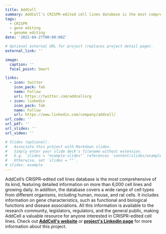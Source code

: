 ```yaml
---
title: AddCell
summary: AddCell’s CRISPR-edited cell lines database is the most comprehensive of its kind, featuring detailed information on more than 6,000 cell lines and growing daily. In addition, the database covers a wide range of cell types from different organisms, including human, mouse, and rat cells. It includes information on gene characteristics, such as functional and biological functions and disease associations. All this information is available to the research community, legislators, regulators, and the general public, making AddCell a valuable resource for anyone interested in CRISPR-edited cell lines.
tags:
  - CRISPR
  - gene editing
  - genome editing
date: '2022-04-27T00:00:00Z'

# Optional external URL for project (replaces project detail page).
external_link: ''

image:
  caption: ''
  focal_point: Smart

links:
  - icon: twitter
    icon_pack: fab
    name: Follow
    url: https://twitter.com/addcellorg
  - icon: linkedin
    icon_pack: fab
    name: Follow
    url: https://www.linkedin.com/company/addcell/
url_code: ''
url_pdf: ''
url_slides: ''
url_video: ''

# Slides (optional).
#   Associate this project with Markdown slides.
#   Simply enter your slide deck's filename without extension.
#   E.g. `slides = "example-slides"` references `content/slides/example-slides.md`.
#   Otherwise, set `slides = ""`.
# slides: example
---
```


AddCell’s CRISPR-edited cell lines database is the most comprehensive of its kind, featuring detailed information on more than 6,000 cell lines and growing daily. In addition, the database covers a wide range of cell types from different organisms, including human, mouse, and rat cells. It includes information on gene characteristics, such as functional and biological functions and disease associations. All this information is available to the research community, legislators, regulators, and the general public, making AddCell a valuable resource for anyone interested in CRISPR-edited cell lines. Check out [**AddCell's website**](https://addcell.org/) or [**project's Linkedin page**](https://www.linkedin.com/company/addcell/) for more information about this project.
